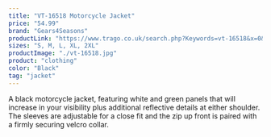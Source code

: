 ```yaml
---
title: "VT-16518 Motorcycle Jacket"
price: "54.99"
brand: "Gears4Seasons"
productLink: "https://www.trago.co.uk/search.php?Keywords=vt-16518&x=0&y=0"
sizes: "S, M, L, XL, 2XL"
productImage: "./vt-16518.jpg"
product: "clothing"
color: "Black"
tag: "jacket"
---
```

A black motorcycle jacket, featuring white and green panels that will increase in your visibility plus additional reflective details at either shoulder. The sleeves are adjustable for a close fit and the zip up front is paired with a firmly securing velcro collar.